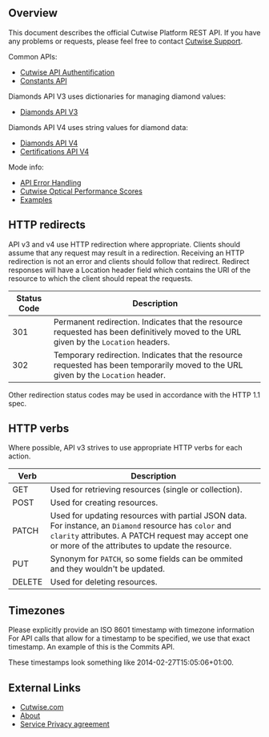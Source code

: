 ## Overview

This document describes the official Cutwise Platform REST API. If you have any problems or requests, please feel free to contact [Cutwise Support](mailto:support@cutwise.com).

Common APIs:
- [Cutwise API Authentification](rest/auth.md)
- [Constants API](rest/constants-api.md)

Diamonds API V3 uses dictionaries for managing diamond values:
- [Diamonds API V3](rest/diamonds-api-v3.md)

Diamonds API V4 uses string values for diamond data:
- [Diamonds API V4](rest/diamonds-api-v4.md)
- [Certifications API V4](rest/certifications-api-v4.md)

Mode info:
- [API Error Handling](rest/error-handling.md)
- [Cutwise Optical Performance Scores](rest/scoring-scale.md)
- [Examples](examples.md)

## HTTP redirects

API v3 and v4 use HTTP redirection where appropriate. Clients should assume that any request may result in a redirection. Receiving an HTTP redirection is not an error and clients should follow that redirect. Redirect responses will have a Location header field which contains the URI of the resource to which the client should repeat the requests.

|Status Code|Description|
|-|-|
|301|Permanent redirection. Indicates that the resource requested has been definitively moved to the URL given by the `Location` headers.|
|302|Temporary redirection. Indicates that the resource requested has been temporarily moved to the URL given by the `Location` header.|

Other redirection status codes may be used in accordance with the HTTP 1.1 spec.

## HTTP verbs

Where possible, API v3 strives to use appropriate HTTP verbs for each action.

|Verb|Description|
|-|-|
|GET|Used for retrieving resources (single or collection).|
|POST|Used for creating resources.|
|PATCH|Used for updating resources with partial JSON data. For instance, an `Diamond` resource has `color` and `clarity` attributes. A PATCH request may accept one or more of the attributes to update the resource.|
|PUT|Synonym for `PATCH`, so some fields can be ommited and they wouldn't be updated.|
|DELETE|Used for deleting resources.|

## Timezones

Please explicitly provide an ISO 8601 timestamp with timezone information
For API calls that allow for a timestamp to be specified, we use that exact timestamp. An example of this is the Commits API.

These timestamps look something like 2014-02-27T15:05:06+01:00.

## External Links

- [Cutwise.com](https://cutwise.com)
- [About](https://octonus-teams.com/wiki/display/CUDO/About+Cutwise+Team)
- [Service Privacy agreement](https://cutwise.com/privacy)
